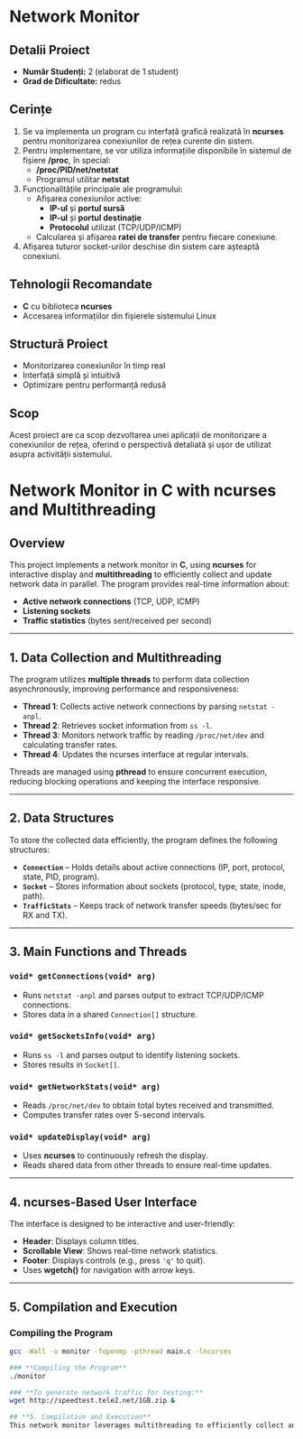 # Network Monitor

## Detalii Proiect

- **Număr Studenți:** 2  (elaborat de 1 student)
- **Grad de Dificultate:** redus  

## Cerințe

1. Se va implementa un program cu interfață grafică realizată în **ncurses** pentru monitorizarea conexiunilor de rețea curente din sistem.
2. Pentru implementare, se vor utiliza informațiile disponibile în sistemul de fișiere **/proc**, în special:
   - **/proc/PID/net/netstat**
   - Programul utilitar **netstat**
3. Funcționalitățile principale ale programului:
   - Afișarea conexiunilor active:
     - **IP-ul** și **portul sursă**
     - **IP-ul** și **portul destinație**
     - **Protocolul** utilizat (TCP/UDP/ICMP)
   - Calcularea și afișarea **ratei de transfer** pentru fiecare conexiune.
4. Afișarea tuturor socket-urilor deschise din sistem care așteaptă conexiuni.

## Tehnologii Recomandate

- **C** cu biblioteca **ncurses**  
- Accesarea informațiilor din fișierele sistemului Linux

## Structură Proiect

- Monitorizarea conexiunilor în timp real
- Interfață simplă și intuitivă
- Optimizare pentru performanță redusă

## Scop

Acest proiect are ca scop dezvoltarea unei aplicații de monitorizare a conexiunilor de rețea, oferind o perspectivă detaliată și ușor de utilizat asupra activității sistemului.


# Network Monitor in C with ncurses and Multithreading

## **Overview**
This project implements a network monitor in **C**, using **ncurses** for interactive display and **multithreading** to efficiently collect and update network data in parallel. The program provides real-time information about:
- **Active network connections** (TCP, UDP, ICMP)
- **Listening sockets**
- **Traffic statistics** (bytes sent/received per second)

---

## **1. Data Collection and Multithreading**
The program utilizes **multiple threads** to perform data collection asynchronously, improving performance and responsiveness:
- **Thread 1**: Collects active network connections by parsing `netstat -anpl`.
- **Thread 2**: Retrieves socket information from `ss -l`.
- **Thread 3**: Monitors network traffic by reading `/proc/net/dev` and calculating transfer rates.
- **Thread 4**: Updates the ncurses interface at regular intervals.

Threads are managed using **pthread** to ensure concurrent execution, reducing blocking operations and keeping the interface responsive.

---

## **2. Data Structures**
To store the collected data efficiently, the program defines the following structures:

- **`Connection`** – Holds details about active connections (IP, port, protocol, state, PID, program).
- **`Socket`** – Stores information about sockets (protocol, type, state, inode, path).
- **`TrafficStats`** – Keeps track of network transfer speeds (bytes/sec for RX and TX).

---

## **3. Main Functions and Threads**

### **`void* getConnections(void* arg)`**
- Runs `netstat -anpl` and parses output to extract TCP/UDP/ICMP connections.
- Stores data in a shared `Connection[]` structure.

### **`void* getSocketsInfo(void* arg)`**
- Runs `ss -l` and parses output to identify listening sockets.
- Stores results in `Socket[]`.

### **`void* getNetworkStats(void* arg)`**
- Reads `/proc/net/dev` to obtain total bytes received and transmitted.
- Computes transfer rates over 5-second intervals.

### **`void* updateDisplay(void* arg)`**
- Uses **ncurses** to continuously refresh the display.
- Reads shared data from other threads to ensure real-time updates.

---

## **4. ncurses-Based User Interface**
The interface is designed to be interactive and user-friendly:
- **Header**: Displays column titles.
- **Scrollable View**: Shows real-time network statistics.
- **Footer**: Displays controls (e.g., press `'q'` to quit).
- Uses **wgetch()** for navigation with arrow keys.

---

## **5. Compilation and Execution**
### **Compiling the Program**
```sh
gcc -Wall -o monitor -fopenmp -pthread main.c -lncurses

### **Compiling the Program**
./monitor

### **To generate network traffic for testing:**
wget http://speedtest.tele2.net/1GB.zip &

## **5. Compilation and Execution**
This network monitor leverages multithreading to efficiently collect and update network data in parallel, preventing UI lag and ensuring real-time performance. By using ncurses, it provides an interactive, scrollable interface, making it a powerful tool for monitoring network activity in Linux environments.


